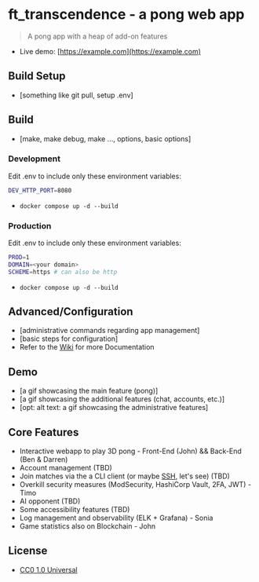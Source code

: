 # ft_transcendence - a pong web app

> A pong app with a heap of add-on features

- Live demo: [https://example.com](https://example.com)

## Build Setup

- [something like git pull, setup .env]

## Build

- [make, make debug, make ..., options, basic options]

### Development

Edit .env to include only these environment variables:
```sh
DEV_HTTP_PORT=8080
```

- `docker compose up -d --build`

### Production

Edit .env to include only these environment variables:
```sh
PROD=1
DOMAIN=<your domain>
SCHEME=https # can also be http
```

- `docker compose up -d --build`

## Advanced/Configuration

- [administrative commands regarding app management]
- [basic steps for configuration]
- Refer to the [Wiki](https://github.com/cubernetes/ft_transcendence/wiki) for more Documentation

## Demo

- [a gif showcasing the main feature (pong)]
- [a gif showcasing the additional features (chat, accounts, etc.)]
- [opt: alt text: a gif showcasing the administrative features]

## Core Features
- Interactive webapp to play 3D pong - Front-End (John) && Back-End (Ben & Darren)
- Account management (TBD)
- Join matches via the a CLI client (or maybe [SSH](https://github.com/charmbracelet/wish), let's see) (TBD)
- Overkill security measures (ModSecurity, HashiCorp Vault, 2FA, JWT) - Timo
- AI opponent (TBD)
- Some accessibility features (TBD)
- Log management and observability (ELK + Grafana) - Sonia
- Game statistics also on Blockchain - John

## License

- [CC0 1.0 Universal](COPYING)
